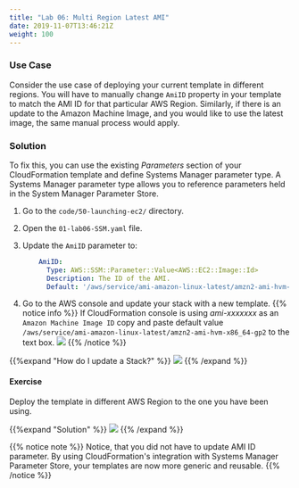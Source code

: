 ```yaml
---
title: "Lab 06: Multi Region Latest AMI"
date: 2019-11-07T13:46:21Z
weight: 100
---
```


### Use Case
Consider the use case of deploying your current template in different regions. You will have to manually change `AmiID`
property in your template to match the AMI ID for that particular AWS Region. Similarly, if there is an update to the 
Amazon Machine Image, and you would like to use the latest image, the same manual process would apply.

### Solution
To fix this, you can use the existing _Parameters_ section of your CloudFormation template and define Systems Manager 
parameter type. A Systems Manager parameter type allows you to reference parameters held in the System Manager Parameter Store.

1. Go to the `code/50-launching-ec2/` directory.

1. Open the `01-lab06-SSM.yaml` file.

1. Update the `AmiID` parameter to:
    ```yaml
        AmiID:
          Type: AWS::SSM::Parameter::Value<AWS::EC2::Image::Id>
          Description: The ID of the AMI.
          Default: '/aws/service/ami-amazon-linux-latest/amzn2-ami-hvm-x86_64-gp2'
    ```

1. Go to the AWS console and update your stack with a new template.
{{% notice info %}}
If CloudFormation console is using _ami-xxxxxxx_ as an `Amazon Machine Image ID` copy and paste default value `/aws/service/ami-amazon-linux-latest/amzn2-ami-hvm-x86_64-gp2`
to the text box. ![](/50-launching-ec2/ssm-1.png)
{{% /notice %}}

{{%expand "How do I update a Stack?" %}}
![](/50-launching-ec2/update-2.gif)
{{% /expand %}}

#### Exercise
Deploy the template in different AWS Region to the one you have been using.

{{%expand "Solution" %}}
![](/50-launching-ec2/new-region-1.gif)
{{% /expand %}}

{{% notice note %}}
Notice, that you did not have to update AMI ID parameter. By using CloudFormation's integration with Systems 
Manager Parameter Store, your templates are now more generic and reusable.
{{% /notice %}}


